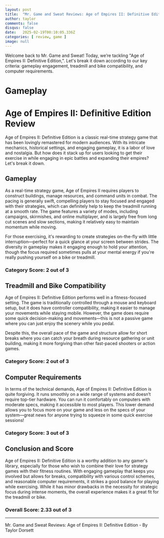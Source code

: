 ```yaml
---
layout: post
title:  "Mr. Game and Sweat Reviews: Age of Empires II: Definitive Edition"
author: taylor
comments: false
disqus: false
date:   2025-02-19T00:10:05.336Z
categories: [ review, game ]
image: null
---
```


Welcome back to Mr. Game and Sweat! Today, we’re tackling "Age of Empires II: Definitive Edition,". Let's break it down according to our key criteria: gameplay engagement, treadmill and bike compatibility, and computer requirements.

# Gameplay

# Age of Empires II: Definitive Edition Review

Age of Empires II: Definitive Edition is a classic real-time strategy game that has been lovingly remastered for modern audiences. With its intricate mechanics, historical settings, and engaging gameplay, it is a labor of love and nostalgia. But how does it stack up for users looking to get their exercise in while engaging in epic battles and expanding their empires? Let's break it down.

## Gameplay

As a real-time strategy game, Age of Empires II requires players to construct buildings, manage resources, and command units in combat. The pacing is generally swift, compelling players to stay focused and engaged with their strategies, which can definitely help to keep the treadmill running at a smooth rate. The game features a variety of modes, including campaigns, skirmishes, and online multiplayer, and is largely free from long cut scenes and slow sections, making it relatively easy to maintain momentum while moving.

For those exercising, it's rewarding to create strategies on-the-fly with little interruption—perfect for a quick glance at your screen between strides. The diversity in gameplay makes it engaging enough to hold your attention, though the focus required sometimes pulls at your mental energy if you're really pushing yourself on a bike or treadmill.

### Category Score: 2 out of 3

## Treadmill and Bike Compatibility

Age of Empires II: Definitive Edition performs well in a fitness-focused setting. The game is traditionally controlled through a mouse and keyboard setup, but it does have controller compatibility, making it easier to manage your movements while staying mobile. However, the game does require some quick decision-making and movements—this is not a passive game where you can just enjoy the scenery while you pedal.

Despite this, the overall pace of the game and structure allow for short breaks where you can catch your breath during resource gathering or unit building, making it more forgiving than other fast-paced shooters or action games.

### Category Score: 2 out of 3

## Computer Requirements

In terms of the technical demands, Age of Empires II: Definitive Edition is quite forgiving. It runs smoothly on a wide range of systems and doesn’t require top-tier hardware. You can run it comfortably on computers with moderate specs, making it accessible to most players. This lower demand allows you to focus more on your game and less on the specs of your system—great news for anyone trying to squeeze in some quick exercise sessions!

### Category Score: 3 out of 3

## Conclusion and Score

Age of Empires II: Definitive Edition is a worthy addition to any gamer's library, especially for those who wish to combine their love for strategy games with their fitness routines. With engaging gameplay that keeps you involved but allows for breaks, compatibility with various control schemes, and reasonable computer requirements, it strikes a good balance for playing while exercising. While it has minor drawbacks in the necessity for strategic focus during intense moments, the overall experience makes it a great fit for the treadmill or bike.

### Overall Score: 2.33 out of 3

---

Mr. Game and Sweat Reviews: Age of Empires II: Definitive Edition - By Taylor Dorsett
